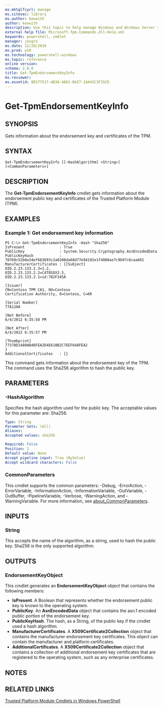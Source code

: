 ```yaml
---
ms.mktglfcycl: manage
ms.sitesec: library
ms.author: kenwith
author: kenwith
description: Use this topic to help manage Windows and Windows Server technologies with Windows PowerShell.
external help file: Microsoft.Tpm.Commands.dll-Help.xml
keywords: powershell, cmdlet
manager: jasgro
ms.date: 12/20/2016
ms.prod: w10
ms.technology: powershell-windows
ms.topic: reference
online version: 
schema: 2.0.0
title: Get-TpmEndorsementKeyInfo
ms.reviewer:
ms.assetid: 8D577517-4B3A-4AD1-B427-1A443C3F35CD
---
```


# Get-TpmEndorsementKeyInfo

## SYNOPSIS
Gets information about the endorsement key and certificates of the TPM.

## SYNTAX

```
Get-TpmEndorsementKeyInfo [[-HashAlgorithm] <String>] [<CommonParameters>]
```

## DESCRIPTION
The **Get-TpmEndorsementKeyInfo** cmdlet gets information about the endorsement public key and certificates of the Trusted Platform Module (TPM).

## EXAMPLES

### Example 1: Get endorsement key information
```
PS C:\> Get-TpmEndorsementKeyInfo -Hash "Sha256"
IsPresent                : True
PublicKey                : System.Security.Cryptography.AsnEncodedData
PublicKeyHash            : 70769c52b6e24ef683693c2a0208da68d77e94192e1f4080ae7c9b97c6caa681
ManufacturerCertificates : {[Subject]
OID.2.23.133.2.3=1.2,
OID.2.23.133.2.2=C4T8SOX3.5,
OID.2.23.133.2.1=id:782F345A

[Issuer]
CN=Contoso TPM CA1, OU=Contoso
Certification Authority, O=Contoso, C=KR

[Serial Number]
77A120A

[Not Before]
6/4/2012 6:35:58 PM

[Not After]
6/4/2022 6:35:57 PM

[Thumbprint]
77378D1480AB48FEA2D4E610B2C7EEF648FEA2
}
AdditionalCertificates   : {}
```

This command gets information about the endorsement key of the TPM.
The command uses the Sha256 algorithm to hash the public key.

## PARAMETERS

### -HashAlgorithm
Specifies the hash algorithm used for the public key.
The acceptable values for this parameter are: Sha256.

```yaml
Type: String
Parameter Sets: (All)
Aliases: 
Accepted values: sha256

Required: False
Position: 1
Default value: None
Accept pipeline input: True (ByValue)
Accept wildcard characters: False
```

### CommonParameters
This cmdlet supports the common parameters: -Debug, -ErrorAction, -ErrorVariable, -InformationAction, -InformationVariable, -OutVariable, -OutBuffer, -PipelineVariable, -Verbose, -WarningAction, and -WarningVariable. For more information, see [about_CommonParameters](http://go.microsoft.com/fwlink/?LinkID=113216).

## INPUTS

### String
This accepts the name of the algorithm, as a string, used to hash the public key.
Sha256 is the only supported algorithm.

## OUTPUTS

### EndorsementKeyObject
This cmdlet generates an **EndorsementKeyObject** object that contains the following members:

- **IsPresent**. A Boolean that represents whether the endorsement public key is known to the operating system.
- **PublicKey**. An **AsnEncodedData** object that contains the asn.1 encoded public portion of the endorsement key. 
- **PublicKeyHash**. The hash, as a String, of the public key if the cmdlet used a hash algorithm. 
- **ManufacturerCertificates**. A **X509Certificate2Collection** object that contains the manufacturer endorsement key certificates. This object can contain the manufacturer and platform certificates. 
- **AdditionalCertificates**. A **X509Certificate2Collection** object that contains a collection of additional endorsement key certificates that are registered to the operating system, such as any enterprise certificates.

## NOTES

## RELATED LINKS

[Trusted Platform Module Cmdlets in Windows PowerShell](./trustedplatformmodule.md)

